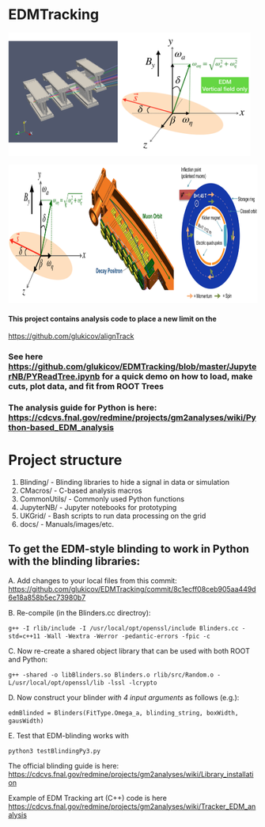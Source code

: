 # EDMTracking

<a href=http://www.hep.ucl.ac.uk/~lukicov/> <img src="docs/edm.png" height="250" class="center"></a>

<div style="text-align:center"><a href=http://www.hep.ucl.ac.uk/~lukicov target="_blank"><img src="docs/edm_1.png" height="280"></a></div>

#### This project contains analysis code to place a new limit on the 

https://github.com/glukicov/alignTrack

### See here https://github.com/glukicov/EDMTracking/blob/master/JupyterNB/PYReadTree.ipynb for a quick demo on how to load, make cuts, plot data, and fit from ROOT Trees

### The analysis guide for Python is here: https://cdcvs.fnal.gov/redmine/projects/gm2analyses/wiki/Python-based_EDM_analysis

Project structure
============
1. Blinding/ - Blinding libraries to hide a signal in data or simulation 
2. CMacros/ - C-based analysis macros 
2. CommonUtils/ - Commonly used Python functions 
4. JupyterNB/ - Jupyter notebooks for prototyping  
5. UKGrid/ - Bash scripts to run data processing on the grid 
6. docs/ - Manuals/images/etc. 

## To get the EDM-style blinding to work in Python with the blinding libraries: 
A. Add changes to your local files from this commit: https://github.com/glukicov/EDMTracking/commit/8c1ecff08ceb905aa449d6e18a858b5ec73980b7

B. Re-compile (in the Blinders.cc directroy):
```
g++ -I rlib/include -I /usr/local/opt/openssl/include Blinders.cc -std=c++11 -Wall -Wextra -Werror -pedantic-errors -fpic -c
```
C. Now re-create a shared object library that can be used with both ROOT and Python:
```
g++ -shared -o libBlinders.so Blinders.o rlib/src/Random.o -L/usr/local/opt/openssl/lib -lssl -lcrypto
```
D. Now construct your blinder *with 4 input arguments* as follows (e.g.):
```
edmBlinded = Blinders(FitType.Omega_a, blinding_string, boxWidth, gausWidth)
```
E. Test that EDM-blinding works with
```
python3 testBlindingPy3.py
```

The official blinding guide is here: https://cdcvs.fnal.gov/redmine/projects/gm2analyses/wiki/Library_installation 

Example of EDM Tracking art (C++) code is here https://cdcvs.fnal.gov/redmine/projects/gm2analyses/wiki/Tracker_EDM_analysis
